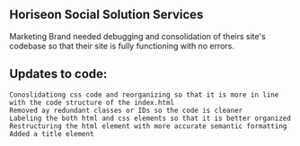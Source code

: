 ## Horiseon Social Solution Services

Marketing Brand needed debugging and consolidation of theirs site's codebase so that their site is fully functioning with no errors.

## Updates to code:
```
Conoslidationg css code and reorganizing so that it is more in line with the code structure of the index.html
Removed ay redundant classes or IDs so the code is cleaner
Labeling the both html and css elements so that it is better organized
Restructuring the html element with more accurate semantic formatting
Added a title element
```

##